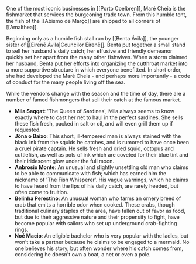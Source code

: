 One of the most iconic businesses in [[Porto Coelbren]], Maré Cheia is the fishmarket that services the burgeoning trade town. From this humble tent, the fish of the [[Abismo de Março]] are shipped to all corners of [[Amalthea]].

Beginning only as a humble fish stall run by [[Benta Ávila]], the younger sister of [[Eirenē Ávila|Councilor Eirenē]]. Benta put together a small stand to sell her husband's daily catch; her effusive and friendly demeanor quickly set her apart from the many other fishwives. When a storm claimed her husband, Benta put her efforts into organizing the cutthroat market into a more supportive structure in which everyone benefitted. In short order, she had developed the Maré Cheia - and perhaps more importantly - a code of conduct for the many people living off the sea.

While the vendors change with the season and the time of day, there are a number of famed fishmongers that sell their catch at the famous market.

- **Mila Saqqat**: 'The Queen of Sardines', Mila always seems to know exactly where to cast her net to haul in the perfect sardines. She sells these fish fresh, packed in salt or oil, and will even grill them up if requested.
- **Jôna o Baixo**: This short, ill-tempered man is always stained with the black ink from the squids he catches, and is rumored to have once been a cruel pirate captain. He sells fresh and dried squid, octopus and cuttlefish, as well as pots of ink which are coveted for their blue tint and their iridescent glow under the full moon.
- **Anbrosio Monte**: An unusual and slightly unsettling old man who claims to be able to communicate with fish; which has earned him the nickname of 'The Fish Whisperer'. His vague warnings, which he claims to have heard from the lips of his daily catch, are rarely heeded, but often come to fruition.
- **Belinha Perestino**: An unusual woman who farms an ornery breed of crab that emits a horrible odor when cooked. These crabs, though traditional culinary staples of the area, have fallen out of favor as food, but due to their aggressive nature and their propensity to fight, have become popular with sailors who set up underground crab-fighting rings.
- **Noé Macio**: An eligible bachelor who is very popular with the ladies, but won't take a partner because he claims to be engaged to a mermaid. No one believes his story, but often wonder where his catch comes from, considering he doesn't own a boat, a net or even a pole.
